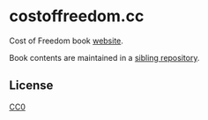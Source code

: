 # costoffreedom.cc

Cost of Freedom book [website](http://costoffreedom.cc).

Book contents are maintained in a [sibling repository](https://github.com/costoffreedom/costoffreedom-book).

## License

[CC0](https://creativecommons.org/publicdomain/zero/1.0/)
